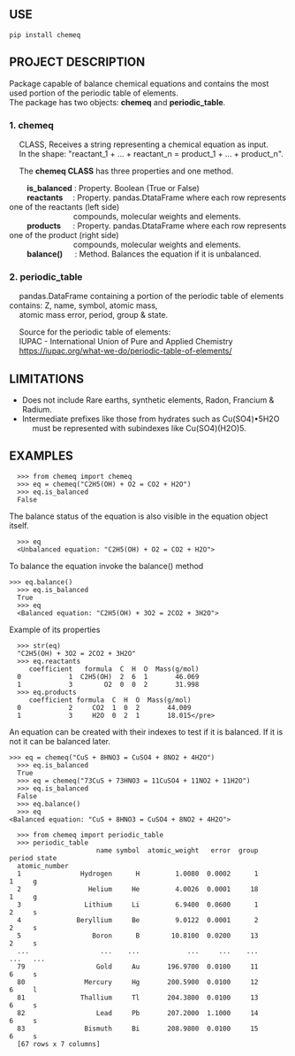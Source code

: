 ## USE
```
pip install chemeq
```
## PROJECT DESCRIPTION   
Package capable of balance chemical equations and contains the most used portion  of the periodic table of elements.    
The package has two objects: **chemeq** and **periodic_table**.   

### 1. chemeq   
&emsp; CLASS, Receives a string representing a chemical equation  as input.   
&emsp; In the shape: "reactant_1 + ... + reactant_n  = product_1 + ... + product_n".   

&emsp; The **chemeq CLASS** has three properties and one method.   

&emsp;&emsp;      **is_balanced** : Property. Boolean (True or False)   
&emsp;&emsp;      **reactants** &emsp;: Property. pandas.DtataFrame where each row represents one of the reactants (left side)   
&emsp;&emsp;&emsp;&emsp;&emsp;&emsp;&emsp;&emsp;   compounds,  molecular weights and elements.   
&emsp;&emsp;      **products** &emsp; : Property. pandas.DtataFrame where each row represents one of the product (right side)   
&emsp;&emsp;&emsp;&emsp;&emsp;&emsp;&emsp;&emsp;   compounds, molecular weights and elements.   
&emsp;&emsp;      **balance()** &emsp; : Method. Balances the equation if it is unbalanced.   


### 2. periodic_table   
&emsp;  pandas.DataFrame containing a portion of the periodic table of elements contains: Z, name, symbol, atomic mass,   
&emsp;  atomic mass error, period, group & state.   

&emsp;     Source for the periodic table of elements:   
&emsp;     IUPAC - International Union of Pure and Applied Chemistry   
&emsp;     https://iupac.org/what-we-do/periodic-table-of-elements/   

## LIMITATIONS   
- Does not include Rare earths, synthetic elements, Radon, Francium & Radium.   
- Intermediate prefixes like those from hydrates such as Cu(SO4)•5H2O   
&emsp; must be represented with subindexes like Cu(SO4)(H2O)5.   

## EXAMPLES   
```
  >>> from chemeq import chemeq
  >>> eq = chemeq("C2H5(OH) + O2 = CO2 + H2O")
  >>> eq.is_balanced
  False
```
  The balance status of the equation is also visible in the equation object itself.
```
  >>> eq
  <Unbalanced equation: "C2H5(OH) + O2 = CO2 + H2O">
```
  To balance the equation invoke the balance() method
```
>>> eq.balance()
  >>> eq.is_balanced
  True
  >>> eq
  <Balanced equation: "C2H5(OH) + 3O2 = 2CO2 + 3H2O">
```
Example of its properties
```
  >>> str(eq)
  "C2H5(OH) + 3O2 = 2CO2 + 3H2O"
  >>> eq.reactants
     coefficient   formula  C  H  O  Mass(g/mol)
  0            1  C2H5(OH)  2  6  1       46.069
  1            3        O2  0  0  2       31.998
  >>> eq.products
     coefficient formula  C  H  O  Mass(g/mol)
  0            2     CO2  1  0  2       44.009
  1            3     H2O  0  2  1       18.015</pre>
```

  An equation can be created with their indexes to test if it is balanced. If it is not it can be balanced later.
```
>>> eq = chemeq("CuS + 8HNO3 = CuSO4 + 8NO2 + 4H2O")
  >>> eq.is_balanced
  True
  >>> eq = chemeq("73CuS + 73HNO3 = 11CuSO4 + 11NO2 + 11H2O")
  >>> eq.is_balanced
  False
  >>> eq.balance()
  >>> eq
<Balanced equation: "CuS + 8HNO3 = CuSO4 + 8NO2 + 4H2O">
```
```
  >>> from chemeq import periodic_table
  >>> periodic_table
                      name symbol  atomic_weight   error  group  period state
  atomic_number
  1               Hydrogen      H         1.0080  0.0002      1       1     g
  2                 Helium     He         4.0026  0.0001     18       1     g
  3                Lithium     Li         6.9400  0.0600      1       2     s
  4              Beryllium     Be         9.0122  0.0001      2       2     s
  5                  Boron      B        10.8100  0.0200     13       2     s
  ...                  ...    ...            ...     ...    ...     ...   ...
  79                  Gold     Au       196.9700  0.0100     11       6     s
  80               Mercury     Hg       200.5900  0.0100     12       6     l
  81              Thallium     Tl       204.3800  0.0100     13       6     s
  82                  Lead     Pb       207.2000  1.1000     14       6     s
  83               Bismuth     Bi       208.9800  0.0100     15       6     s
  [67 rows x 7 columns]
```